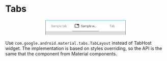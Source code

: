 # Tabs

<p align="center">
   <img width="50%" src="../../../../../../../../doc/images/tabs/tabs.png" />
</p>

Use `com.google.android.material.tabs.TabLayout` instead of TabHost widget.
The implementation is based on styles overriding, so the API is the same that the component from Material components.
